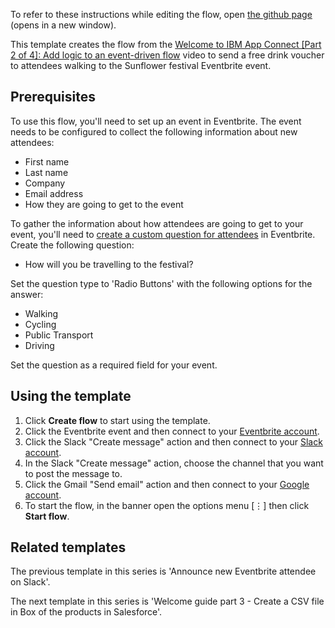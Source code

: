 To refer to these instructions while editing the flow, open [the github page](https://github.com/ot4i/app-connect-templates/blob/master/resources/markdown/Announce%20new%20Eventbrite%20attendee%20on%20Slack%20and%20send%20voucher_instructions.md) (opens in a new window).

This template creates the flow from the [Welcome to IBM App Connect \[Part 2 of 4\]: Add logic to an event-driven flow](https://www.youtube.com/watch?v=FpZNNginPAM&list=PLzpeuWUENMK2Q77xr7QkvLxU5YxOJxVSH) video to send a free drink voucher to attendees walking to the Sunflower festival Eventbrite event.

## Prerequisites

To use this flow, you'll need to set up an event in Eventbrite. The event needs to be configured to collect the following information about new attendees:
* First name
* Last name
* Company
* Email address
* How they are going to get to the event

To gather the information about how attendees are going to get to your event, you'll need to [create a custom question for attendees](https://www.eventbrite.com/support/articles/en_US/How_To/how-to-create-custom-questions-for-attendees) in Eventbrite. Create the following question:
* How will you be travelling to the festival?

Set the question type to 'Radio Buttons' with the following options for the answer:
* Walking
* Cycling
* Public Transport
* Driving

Set the question as a required field for your event.

## Using the template

1. Click **Create flow** to start using the template.
1. Click the Eventbrite event and then connect to your [Eventbrite account](https://www.ibm.com/docs/en/app-connect/cloud?topic=apps-eventbrite).
1. Click the Slack "Create message" action and then connect to your [Slack account](https://www.ibm.com/docs/en/app-connect/cloud?topic=apps-slack).
1. In the Slack "Create message" action, choose the channel that you want to post the message to.
1. Click the Gmail "Send email" action and then connect to your [Google account](https://www.ibm.com/docs/en/app-connect/cloud?topic=apps-gmail).
1. To start the flow, in the banner open the options menu [&#8942;] then click **Start flow**.

## Related templates

The previous template in this series is 'Announce new Eventbrite attendee on Slack'.

The next template in this series is 'Welcome guide part 3 - Create a CSV file in Box of the products in Salesforce'.
